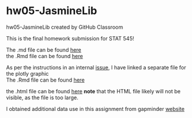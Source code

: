 # hw05-JasmineLib
hw05-JasmineLib created by GitHub Classroom

This is the final homework submission for STAT 545! 
  
The .md file can be found [here](https://github.com/STAT545-UBC-students/hw05-JasmineLib/blob/master/STAT545_hw05_JasmineLib.md)  
the .Rmd file can be found [here](https://github.com/STAT545-UBC-students/hw05-JasmineLib/blob/master/STAT545_hw05_JasmineLib.Rmd)

As per the instructions in an internal [issue](https://github.com/STAT545-UBC/Discussion-Internal/issues/46), I have linked a separate file for the plotly graphic  
The .Rmd file can be found [here](https://github.com/STAT545-UBC-students/hw05-JasmineLib/blob/master/Plotly_hw05_JasmineLib.Rmd)  

the .html file can be found [here](https://raw.githubusercontent.com/STAT545-UBC-students/hw05-JasmineLib/master/Plotly_hw05_JasmineLib.html) 
**note** that the HTML file likely will not be visible, as the file is too large. 

I obtained additional data use in this assignment from 
gapminder [website](https://www.gapminder.org/data/)
